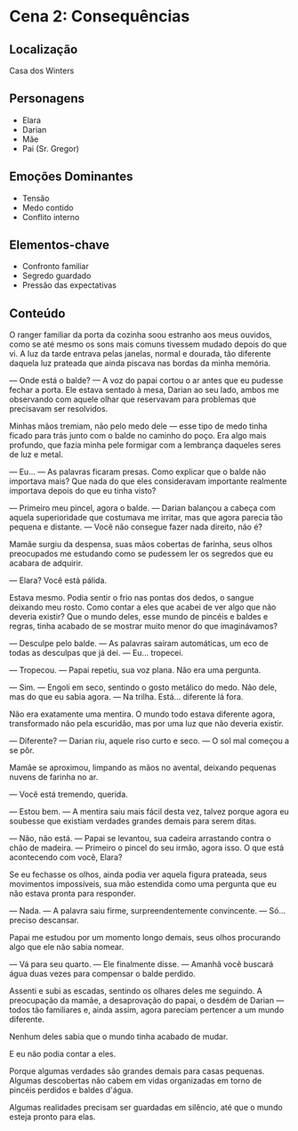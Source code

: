 # Cena 2: Consequências

## Localização
Casa dos Winters

## Personagens
- Elara
- Darian
- Mãe
- Pai (Sr. Gregor)

## Emoções Dominantes
- Tensão
- Medo contido
- Conflito interno

## Elementos-chave
- Confronto familiar
- Segredo guardado
- Pressão das expectativas

## Conteúdo

O ranger familiar da porta da cozinha soou estranho aos meus ouvidos, como se até mesmo os sons mais comuns tivessem mudado depois do que vi. A luz da tarde entrava pelas janelas, normal e dourada, tão diferente daquela luz prateada que ainda piscava nas bordas da minha memória.

— Onde está o balde? — A voz do papai cortou o ar antes que eu pudesse fechar a porta. Ele estava sentado à mesa, Darian ao seu lado, ambos me observando com aquele olhar que reservavam para problemas que precisavam ser resolvidos.

Minhas mãos tremiam, não pelo medo dele — esse tipo de medo tinha ficado para trás junto com o balde no caminho do poço. Era algo mais profundo, que fazia minha pele formigar com a lembrança daqueles seres de luz e metal.

— Eu... — As palavras ficaram presas. Como explicar que o balde não importava mais? Que nada do que eles consideravam importante realmente importava depois do que eu tinha visto?

— Primeiro meu pincel, agora o balde. — Darian balançou a cabeça com aquela superioridade que costumava me irritar, mas que agora parecia tão pequena e distante. — Você não consegue fazer nada direito, não é?

Mamãe surgiu da despensa, suas mãos cobertas de farinha, seus olhos preocupados me estudando como se pudessem ler os segredos que eu acabara de adquirir.

— Elara? Você está pálida.

Estava mesmo. Podia sentir o frio nas pontas dos dedos, o sangue deixando meu rosto. Como contar a eles que acabei de ver algo que não deveria existir? Que o mundo deles, esse mundo de pincéis e baldes e regras, tinha acabado de se mostrar muito menor do que imaginávamos?

— Desculpe pelo balde. — As palavras saíram automáticas, um eco de todas as desculpas que já dei. — Eu... tropecei.

— Tropecou. — Papai repetiu, sua voz plana. Não era uma pergunta.

— Sim. — Engoli em seco, sentindo o gosto metálico do medo. Não dele, mas do que eu sabia agora. — Na trilha. Está... diferente lá fora.

Não era exatamente uma mentira. O mundo todo estava diferente agora, transformado não pela escuridão, mas por uma luz que não deveria existir.

— Diferente? — Darian riu, aquele riso curto e seco. — O sol mal começou a se pôr.

Mamãe se aproximou, limpando as mãos no avental, deixando pequenas nuvens de farinha no ar.

— Você está tremendo, querida.

— Estou bem. — A mentira saiu mais fácil desta vez, talvez porque agora eu soubesse que existiam verdades grandes demais para serem ditas.

— Não, não está. — Papai se levantou, sua cadeira arrastando contra o chão de madeira. — Primeiro o pincel do seu irmão, agora isso. O que está acontecendo com você, Elara?

Se eu fechasse os olhos, ainda podia ver aquela figura prateada, seus movimentos impossíveis, sua mão estendida como uma pergunta que eu não estava pronta para responder.

— Nada. — A palavra saiu firme, surpreendentemente convincente. — Só... preciso descansar.

Papai me estudou por um momento longo demais, seus olhos procurando algo que ele não sabia nomear.

— Vá para seu quarto. — Ele finalmente disse. — Amanhã você buscará água duas vezes para compensar o balde perdido.

Assenti e subi as escadas, sentindo os olhares deles me seguindo. A preocupação da mamãe, a desaprovação do papai, o desdém de Darian — todos tão familiares e, ainda assim, agora pareciam pertencer a um mundo diferente.

Nenhum deles sabia que o mundo tinha acabado de mudar.

E eu não podia contar a eles.

Porque algumas verdades são grandes demais para casas pequenas. Algumas descobertas não cabem em vidas organizadas em torno de pincéis perdidos e baldes d'água.

Algumas realidades precisam ser guardadas em silêncio, até que o mundo esteja pronto para elas.

